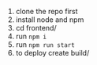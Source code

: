1. clone the repo first
2. install node and npm
3. cd frontend/
4. run `npm i`
5. run `npm run start`
6. to deploy create build/
